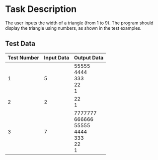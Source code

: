 # Task Description

The user inputs the width of a triangle (from 1 to 9). The program should display the triangle using numbers, as shown in the test examples.

## Test Data

| Test Number | Input Data | Output Data                                                |
|-------------|------------|------------------------------------------------------------|
| 1           | 5          | 55555<br/>4444<br/>333<br/>22<br/>1                        |
| 2           | 2          | 22<br/>1                                                   |
| 3           | 7          | 7777777<br/>666666<br/>55555<br/>4444<br/>333<br/>22<br/>1 |                  |
